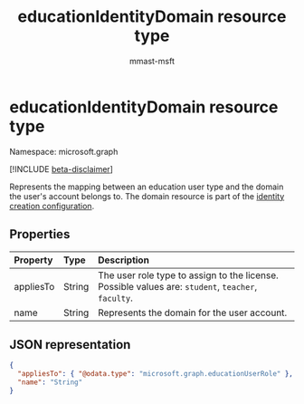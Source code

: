 ﻿---
title: "educationIdentityDomain resource type"
description: "Represents the mapping between an education user type and the domain the user's account belongs to. The domain resource is part of the identity creation configuration. "
localization_priority: Normal
author: "mmast-msft"
ms.prod: "education"
doc_type: resourcePageType
---

# educationIdentityDomain resource type

Namespace: microsoft.graph

[!INCLUDE [beta-disclaimer](../../includes/beta-disclaimer.md)]

Represents the mapping between an education user type and the domain the user's account belongs to. The domain resource is part of the [identity creation configuration](educationidentitycreationconfiguration.md).

## Properties

| Property  | Type   | Description                                                                                        |
| :-------- | :----- | :------------------------------------------------------------------------------------------------- |
| appliesTo | String | The user role type to assign to the license. Possible values are: `student`, `teacher`, `faculty`. |
| name      | String | Represents the domain for the user account.                                                        |

## JSON representation

<!-- {
  "blockType": "resource",
  "optionalProperties": [

  ],
  "@odata.type": "microsoft.graph.educationIdentityDomain"
}-->

```json
{
  "appliesTo": { "@odata.type": "microsoft.graph.educationUserRole" },
  "name": "String"
}
```
